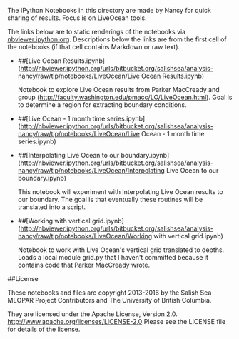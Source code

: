 The IPython Notebooks in this directory are made by Nancy for
quick sharing of results. Focus is on LiveOcean tools.

The links below are to static renderings of the notebooks via
[nbviewer.ipython.org](http://nbviewer.ipython.org/).
Descriptions below the links are from the first cell of the notebooks
(if that cell contains Markdown or raw text).

* ##[Live Ocean Results.ipynb](http://nbviewer.ipython.org/urls/bitbucket.org/salishsea/analysis-nancy/raw/tip/notebooks/LiveOcean/Live Ocean Results.ipynb)  
    
    Notebook to explore Live Ocean results from Parker MacCready and group (http://faculty.washington.edu/pmacc/LO/LiveOcean.html). Goal is to determine a region for extracting boundary conditions.  

* ##[Live Ocean - 1 month time series.ipynb](http://nbviewer.ipython.org/urls/bitbucket.org/salishsea/analysis-nancy/raw/tip/notebooks/LiveOcean/Live Ocean - 1 month time series.ipynb)  
    
* ##[Interpolating Live Ocean to our boundary.ipynb](http://nbviewer.ipython.org/urls/bitbucket.org/salishsea/analysis-nancy/raw/tip/notebooks/LiveOcean/Interpolating Live Ocean to our boundary.ipynb)  
    
    This notebook will experiment with interpolating Live Ocean results to our boundary. The goal is that eventually these routines will be translated into a script.  

* ##[Working with vertical grid.ipynb](http://nbviewer.ipython.org/urls/bitbucket.org/salishsea/analysis-nancy/raw/tip/notebooks/LiveOcean/Working with vertical grid.ipynb)  
    
    Notebook to work with Live Ocean's vertical grid translated to depths. Loads a local module grid.py that I haven't committed because it contains code that Parker MacCready wrote.   


##License

These notebooks and files are copyright 2013-2016
by the Salish Sea MEOPAR Project Contributors
and The University of British Columbia.

They are licensed under the Apache License, Version 2.0.
http://www.apache.org/licenses/LICENSE-2.0
Please see the LICENSE file for details of the license.
